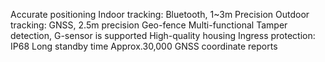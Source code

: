 Accurate positioning
Indoor tracking: Bluetooth, 1~3m Precision Outdoor tracking: GNSS, 2.5m precision
Geo-fence
Multi-functional
Tamper detection, G-sensor is supported
High-quality housing
Ingress protection: IP68
Long standby time
Approx.30,000 GNSS coordinate reports
